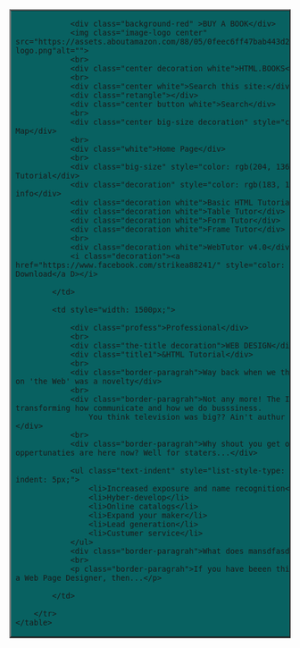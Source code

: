 <!DOCTYPE html>
<html lang="en">

<head>
    <meta charset="UTF-8">
    <meta name="viewport" content="width=device-width, initial-scale=1.0">
    <title>Document</title>
    <link rel="stylesheet" href="style.css">
    
</head>

<body>
    <table border="2">
        <tr>
            <td style="width: 500px; background-color: rgb(8, 97, 97);" >

                <div class="background-red" >BUY A BOOK</div>
                <img class="image-logo center" src="https://assets.aboutamazon.com/88/05/0feec6ff47bab443d2c82944bb09/amazon-logo.png"alt="">
                <br>
                <div class="center decoration white">HTML.BOOKS</div>
                <br>
                <div class="center white">Search this site:</div>
                <div class="retangle"></div>
                <div class="center button white">Search</div>
                <br>
                <div class="center big-size decoration" style="color: aqua;">Site Map</div>
                <br>
                <div class="white">Home Page</div>
                <br>
                <div class="big-size" style="color: rgb(204, 136, 11);">Main Tutorial</div>
                <div class="decoration" style="color: rgb(183, 183, 7);">Beginner info</div>
                <div class="decoration white">Basic HTML Tutorial</div>
                <div class="decoration white">Table Tutor</div>
                <div class="decoration white">Form Tutor</div>
                <div class="decoration white">Frame Tutor</div>
                <br>
                <div class="decoration white">WebTutor v4.0</div>
                <i class="decoration"><a href="https://www.facebook.com/strikea88241/" style="color: blue;">Direct Download</a D></i>

            </td>

            <td style="width: 1500px;">

                <div class="profess">Professional</div>
                <br>
                <div class="the-title decoration">WEB DESIGN</div>
                <div class="title1">&HTML Tutorial</div>
                <br>
                <div class="border-paragrah">Way back when we thought that being on 'the Web' was a novelty</div>
                <br>
                <div class="border-paragrah">Not any more! The Intenet is transforming how communicate and how we do busssiness.
                    You think television was big?? Ain't authur compare tho this.</div>
                <br>
                <div class="border-paragrah">Why shout you get online? What oppertunaties are here now? Well for staters...</div>

                <ul class="text-indent" style="list-style-type: circle; text-indent: 5px;">
                    <li>Increased exposure and name recognition</li>
                    <li>Hyber-develop</li>
                    <li>Online catalogs</li>
                    <li>Expand your maker</li>
                    <li>Lead generation</li>
                    <li>Custumer service</li>
                </ul>
                <div class="border-paragrah">What does mansdfasd</div>
                <br>
                <p class="border-paragrah">If you have beeen thinking about hiring a Web Page Designer, then...</p>

            </td>

        </tr>
    </table>

</body>

</html>
